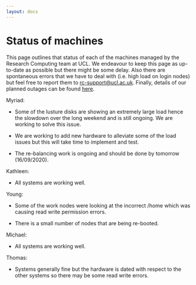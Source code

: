 ```yaml
---
layout: docs
---
```


# Status of machines

This page outlines that status of each of the machines managed by the Research Computing team at UCL. We endeavour to keep this page as up-to-date as possible but there might be some delay. Also there are spontaneous errors that we have to deal with (i.e. high load on login nodes) but feel free to report them to rc-support@ucl.ac.uk. Finally, details of our planned outages can be found [here](https://www.rc.ucl.ac.uk/docs/Planned_Outages/).  

Myriad:

- Some of the lusture disks are showing an extremely large load hence the slowdown over the long weekend and is still ongoing. We are working to solve this issue.

- We are working to add new hardware to alleviate some of the load issues but this will take time to implement and test.
 
- The re-balancing work is ongoing and should be done by tomorrow (16/09/2020).

Kathleen:

- All systems are working well.

Young:

- Some of the work nodes were looking at the incorrect /home which was causing read write permission errors.

- There is a small number of nodes that are being re-booted.

Michael:

- All systems are working well.

Thomas:

- Systems generally fine but the hardware is dated with respect to the other systems so there may be some read write errors.


